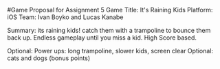 #Game Proposal for Assignment 5
Game Title: It's Raining Kids
Platform: iOS
Team: Ivan Boyko and Lucas Kanabe

Summary: its raining kids! catch them with a trampoline to bounce them back up. Endless gameplay until you miss a kid. High Score based.

Optional: Power ups: long trampoline, slower kids, screen clear
Optional: cats and dogs (bonus points)
